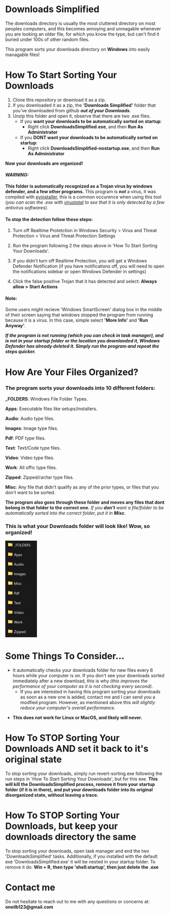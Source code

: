 # Downloads Simplified

The downloads directory is usually the most cluttered directory on most peoples computers, and this becomes annoying and unmagable whenever you are looking an older file, for which you know the type, but can't find it buried under 100s of other random files.

This program sorts your downloads directory on **Windows** into easily managable files!

# How To Start Sorting Your Downloads

 1. Clone this repository or download it as a zip.
 2. If you downloaded it as a zip, the __'Downloads Simplified'__ folder that you've downloaded from github ***out of your Downloads***.
 3. Unzip this folder and open it, observe that there are two .exe files. 
    - If you **want your downloads to be automatically sorted on startup**:
        - Right click **DownloadsSimplified.exe**, and then **Run As Administrator**
    - If you **DONT want your downloads to be automatically sorted on startup**:
        - Right click **DownloadsSimplified-nostartup.exe**, and then **Run As Administrator**


__Now your downloads are organized!__


#### ***WARNING:*** 
**This folder is automatically recognized as a Trojan virus by windows defender, and a few other programs.** This program is ***not*** a virus, it was compiled with [pyinstaller](https://pyinstaller.org/en/stable/), this is a common occurence when using this tool *(you can scan the .exe with [virustotal](https://www.virustotal.com/gui/home/upload) to see that it is only detected by a few antivirus softwares)*.

#### To stop the detection follow these steps:

1. Turn off Realtime Protetction in Windows Security > Virus and Threat Protection > Virus and Threat Protection Settings
<p></p>

2. Run the program following 2 the steps above in 'How To Start Sorting Your Downloads'.  
<p></p>

3. If you didn't turn off Realtime Protection, you will get a Windows Defender Notification (if you have notifications off, you will need to open the notifications sidebar or open Windows Defender in settings)
<p></p>

4. Click the false positive Trojan that it has detected and select: **Always allow > Start Actions**  
<p></p>

#### Note:
 Some users might recieve 'Windows SmartScreen' dialog box in the middle of their screen saying that windows stopped the program from running because it is a virus. In this case, simple select **'More Info'** and  **'Run Anyway'**.

***If the program is not running (which you can check in task manager), and is not in your startup folder or the location you downlaoded it, Windows Defender has already deleted it. Simply run the program and repeat the steps quicker.***

# How Are Your Files Organized?

### The program sorts your downloads into 10 different folders:

**_FOLDERS**: Windows File Folder Types. 

**Apps**: Executable files like setups/installers.

**Audio**: Audio type files.

**Images**: Image type files.

**Pdf**: PDF type files.                

**Text**: Text/Code type files.

**Video**: Video type files.

**Work**: All offic type files.

**Zipped**: Zipped/rar/tar type files.

**Misc**: Any file that didn't qualify as any of the prior types, or files that you don't want to be sorted.

**The program also goes through these folder and moves any files that dont belong in that folder to the correct one.**
*If you __don't__ want a file/folder to be automatically sorted into the correct folder, put it in __Misc__*.

### **This is what your Downloads folder will look like! Wow, so organized!**

<img src="./assets/Demo.png" alt="drawing" width="100"/>

# Some Things To Consider...

- It automatically checks your downloads folder for new files every 6 hours while your computer is on. If you don't see your downloads sorted immediately after a new download, this is why *(this improves the performance of your computer as it is not checking every second).*
    - If you are interested in having this program sorting your downloads as soon as a new one is added, contact me and I can send you a modfied program. However, as mentioned above this *will slightly reduce your computer's overall performance*.
<p></p>

- **This does not work for Linux or MacOS, and likely will never.**
  
# How To STOP Sorting Your Downloads AND set it back to it's original state

To stop sorting your downloads, simply run revert-sorting.exe following the run steps in 'How To Start Sorting Your Downloads', but for this exe.
**This will kill the DownloadsSimplified process, remove it from your startup folder (if it is in there), and put your downloads folder into its original disorganized state, without leaving a trace.**

# How To STOP Sorting Your Downloads, but keep your downloads directory the same

To stop sorting your downloads, open task manager and end the two 'DownloadsSimplified' tasks. 
Additionally, if you installed with the default exe 'DownloadsSimplified.exe' it will be nested in your startup folder. To remove it do: **Win + R, then type 'shell:startup', then just delete the .exe**

# Contact me
Do not hesitate to reach out to me with any questions or concerns at:
__oneilb123@gmail.com__
